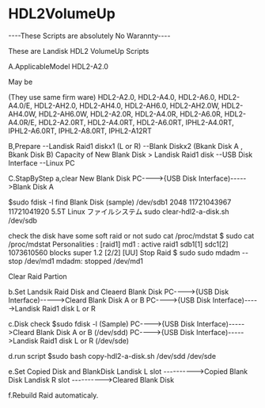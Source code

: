 # HDL2VolumeUp
----These Scripts are absolutely No Warannty----

These are Landisk HDL2 VolumeUp Scripts

A.ApplicableModel
HDL2-A2.0

May be

(They use same firm ware)
HDL2-A2.0, HDL2-A4.0, HDL2-A6.0, HDL2-A4.0/E, HDL2-AH2.0, HDL2-AH4.0,
HDL2-AH6.0, HDL2-AH2.0W, HDL2-AH4.0W, HDL2-AH6.0W, HDL2-A2.0R, HDL2-A4.0R, 
HDL2-A6.0R, HDL2-A4.0R/E, HDL2-A2.0RT, HDL2-A4.0RT, HDL2-A6.0RT, IPHL2-A4.0RT, 
IPHL2-A6.0RT, IPHL2-A8.0RT, IPHL2-A12RT

B,Prepare
--Landisk Raid1 diskx1 (L or R)
--Blank Diskx2 (Bkank Disk A , Bkank Disk B)
Capacity of New Blank Disk > Landisk Raid1 disk
--USB Disk Interface
--Linux PC

C.StapByStep
a,clear New Blank Disk
PC---->{USB Disk Interface)----->Blank Disk A

$sudo fdisk -l
find Blank Disk
(sample)
/dev/sdb1      2048 11721043967 11721041920   5.5T Linux ファイルシステム
sudo  clear-hdl2-a-disk.sh  /dev/sdb

check  the disk have some soft raid or not
 sudo cat /proc/mdstat
 $ sudo cat /proc/mdstat
Personalities : [raid1] 
md1 : active raid1 sdb1[1] sdc1[2]
      1073610560 blocks super 1.2 [2/2] [UU]
Stop Raid
$ sudo sudo mdadm --stop /dev/md1
mdadm: stopped /dev/md1

Clear Raid Partion

b.Set Landsik Raid Disk and Cleaerd Blank Disk
PC---->{USB Disk Interface)----->Cleard Blank Disk A or B
PC---->{USB Disk Interface)----->Landisk Raid1 disk L or R

c.Disk check
$sudo fdisk -l
(Sample)
PC---->{USB Disk Interface)----->Cleard Blank Disk A or B (/dev/sdd)
PC---->{USB Disk Interface)----->Landisk Raid1 disk L or R (/dev/sde)

d.run script
$sudo bash copy-hdl2-a-disk.sh  /dev/sdd /dev/sde

e.Set Copied Disk and BlankDisk
Landisk L slot ---------->Copied  Blank Disk
Landisk R slot ---------->Cleared  Blank Disk

f.Rebuild Raid automaticaly.





